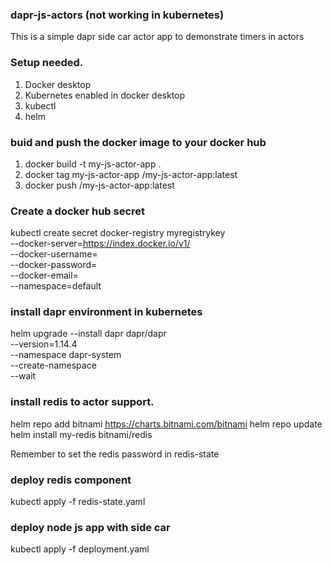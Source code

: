 ### dapr-js-actors (not working in kubernetes)

This is a simple dapr side car actor app to demonstrate timers in actors

### Setup needed. 

1. Docker desktop
2. Kubernetes enabled in docker desktop
3. kubectl
4. helm


### buid and push the docker image to your docker hub

1. docker build -t my-js-actor-app .
2. docker tag my-js-actor-app <replace your docker hub repo name>/my-js-actor-app:latest
3. docker push <replace your docker hub repo name>/my-js-actor-app:latest

### Create a docker hub secret

kubectl create secret docker-registry myregistrykey \
  --docker-server=https://index.docker.io/v1/ \
  --docker-username=<your user name> \
  --docker-password=<your docker hub password> \
  --docker-email=<registed email from docker hub> \
  --namespace=default

### install dapr environment in kubernetes

  helm upgrade --install dapr dapr/dapr \
--version=1.14.4 \
--namespace dapr-system \
--create-namespace \
--wait


### install redis to actor support.

helm repo add bitnami https://charts.bitnami.com/bitnami
helm repo update
helm install my-redis bitnami/redis

Remember to set the redis password in redis-state

### deploy redis component

kubectl apply -f redis-state.yaml

### deploy node js app with side car

kubectl apply -f deployment.yaml









